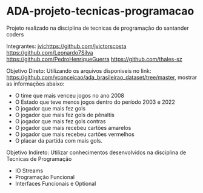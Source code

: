 # ADA-projeto-tecnicas-programacao
Projeto realizado na disciplina de tecnicas de programação do santander coders 

Integrantes:
[jvic](https://github.com/jvictorscosta)https://github.com/jvictorscosta
https://github.com/Leonardo7Silva
https://github.com/PedroHenriqueGuerra
https://github.com/thales-sz



Objetivo Direto:
Utilizando os arquivos disponiveis no link: https://github.com/vconceicao/ada_brasileirao_dataset/tree/master,
mostrar as informações abaixo:

- O time que mais venceu jogos no ano 2008
- O Estado que teve menos jogos dentro do período 2003 e 2022
- O jogador que mais fez gols
- O jogador que mais fez gols de pênaltis
- O jogador que mais fez gols contras
- O jogador que mais recebeu cartões amarelos
- O jogador que mais recebeu cartões vermelhos
- O placar da partida com mais gols.

Objetivo Indireto: 
Utilizar conhecimentos desenvolvidos na disciplina de Tecnicas de Programação
- IO Streams 
- Programação Funcional
- Interfaces Funcionais e Optional
